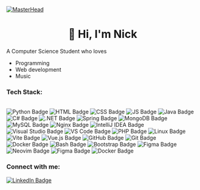 [![MasterHead](https://i.pinimg.com/originals/12/81/10/128110af9498b44d2ffdbac531ba7866.gif)]()
<h1 align=center>👋 Hi, I'm Nick</h1> 

A Computer Science Student who loves 
- Programming
- Web development
- Music 


<h3>Tech Stack: </h3>

<div class="badges">
  <br />
  <img src="https://img.shields.io/badge/Python-3776AB?style=for-the-badge&logo=python&logoColor=white" alt="Python Badge"/>
  <img src="https://img.shields.io/badge/HTML5-E34F26?style=for-the-badge&logo=html5&logoColor=white" alt="HTML Badge"/>
  <img src="https://img.shields.io/badge/CSS3-1572B6?style=for-the-badge&logo=css3&logoColor=white" alt="CSS Badge"/>
  <img src="https://img.shields.io/badge/JavaScript-F7DF1E?style=for-the-badge&logo=javascript&logoColor=black" alt="JS Badge"/>
  <img src="https://img.shields.io/badge/Java-007396?style=for-the-badge&logo=java&logoColor=white" alt="Java Badge"/>
  <img src="https://img.shields.io/badge/C%23-239120?style=for-the-badge&logo=c-sharp&logoColor=white" alt="C# Badge"/>
  <img src="https://img.shields.io/badge/.NET-512BD4?style=for-the-badge&logo=dotnet&logoColor=white" alt=".NET Badge"/>
  <img src="https://img.shields.io/badge/Spring-6DB33F?style=for-the-badge&logo=spring&logoColor=white" alt="Spring Badge"/>
  <img src="https://img.shields.io/badge/MongoDB-47A248?style=for-the-badge&logo=mongodb&logoColor=white" alt="MongoDB Badge"/>
  <img src="https://img.shields.io/badge/MySQL-4479A1?style=for-the-badge&logo=mysql&logoColor=white" alt="MySQL Badge"/>
  <img src="https://img.shields.io/badge/Nginx-009639?style=for-the-badge&logo=nginx&logoColor=white" alt="Nginx Badge"/>
  <img src="https://img.shields.io/badge/IntelliJ%20IDEA-000000?style=for-the-badge&logo=intellij-idea&logoColor=white" alt="IntelliJ IDEA Badge"/>
  <img src="https://img.shields.io/badge/Visual%20Studio-5C2D91?style=for-the-badge&logo=visual-studio&logoColor=white" alt="Visual Studio Badge"/>
  <img src="https://img.shields.io/badge/VS%20Code-007ACC?style=for-the-badge&logo=visual-studio-code&logoColor=white" alt="VS Code Badge"/>
  <img src="https://img.shields.io/badge/PHP-777BB4?style=for-the-badge&logo=php&logoColor=white" alt="PHP Badge"/>
  <img src="https://img.shields.io/badge/Linux-FCC624?style=for-the-badge&logo=linux&logoColor=black" alt="Linux Badge"/>
  <img src="https://img.shields.io/badge/Vite-646CFF?style=for-the-badge&logo=vite&logoColor=white" alt="Vite Badge"/>
  <img src="https://img.shields.io/badge/Vue.js-4FC08D?style=for-the-badge&logo=vue-dot-js&logoColor=white" alt="Vue.js Badge"/>
  <img src="https://img.shields.io/badge/GitHub-181717?style=for-the-badge&logo=github&logoColor=white" alt="GitHub Badge"/>
  <img src="https://img.shields.io/badge/Git-F05032?style=for-the-badge&logo=git&logoColor=white" alt="Git Badge"/>
  <img src="https://img.shields.io/badge/Docker-2496ED?style=for-the-badge&logo=docker&logoColor=white" alt="Docker Badge"/>
  <img src="https://img.shields.io/badge/Bash-4EAA25?style=for-the-badge&logo=gnubash&logoColor=white" alt="Bash Badge"/>
  <img src="https://img.shields.io/badge/Bootstrap-7952B3?style=for-the-badge&logo=bootstrap&logoColor=white" alt="Bootstrap Badge"/>
  <img src="https://img.shields.io/badge/Figma-F24E1E?style=for-the-badge&logo=figma&logoColor=white" alt="Figma Badge"/>
  <img src="https://img.shields.io/badge/Neovim-57A143?style=for-the-badge&logo=neovim&logoColor=white" alt="Neovim Badge"/>
  <img src="https://img.shields.io/badge/Figma-F24E1E?style=for-the-badge&logo=figma&logoColor=white" alt="Figma Badge"/>
  <img src="https://img.shields.io/badge/Docker-2496ED?style=for-the-badge&logo=docker&logoColor=white" alt="Docker Badge"/>
</div>

<h3>Connect with me: </h3>
<a href="https://www.linkedin.com/in/nickchaap/" target="_blank">
    <img src="https://img.shields.io/badge/LinkedIn-0A66C2?style=for-the-badge&logo=linkedin&logoColor=white" alt="LinkedIn Badge"/>
  </a>
<!--
**NickS721/NickS721** is a ✨ _special_ ✨ repository because its `README.md` (this file) appears on your GitHub profile.

Here are some ideas to get you started:

- 🔭 I’m currently working on ...
- 🌱 I’m currently learning ...
- 👯 I’m looking to collaborate on ...
- 🤔 I’m looking for help with ...
- 💬 Ask me about ...
- 📫 How to reach me: ...
- 😄 Pronouns: ...
- ⚡ Fun fact: ...
-->

